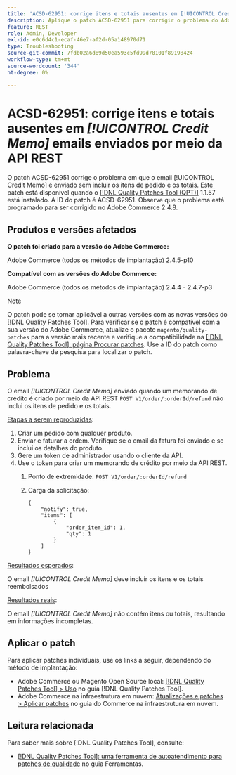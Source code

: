 ```yaml
---
title: 'ACSD-62951: corrige itens e totais ausentes em [!UICONTROL Credit Memo] emails enviados por meio da API REST'
description: Aplique o patch ACSD-62951 para corrigir o problema do Adobe Commerce para o qual o email [!UICONTROL Credit Memo] é enviado sem incluir os itens do pedido e os totais.
feature: REST
role: Admin, Developer
exl-id: e0c6d4c1-ecaf-46e7-af2d-05a148970d71
type: Troubleshooting
source-git-commit: 7fdb02a6d89d50ea593c5fd99d78101f89198424
workflow-type: tm+mt
source-wordcount: '344'
ht-degree: 0%

---
```


# ACSD-62951: corrige itens e totais ausentes em *[!UICONTROL Credit Memo]* emails enviados por meio da API REST

O patch ACSD-62951 corrige o problema em que o email [!UICONTROL Credit Memo] é enviado sem incluir os itens de pedido e os totais. Este patch está disponível quando o [[!DNL Quality Patches Tool (QPT)]](/help/tools/quality-patches-tool/quality-patches-tool-to-self-serve-quality-patches.md) 1.1.57 está instalado. A ID do patch é ACSD-62951. Observe que o problema está programado para ser corrigido no Adobe Commerce 2.4.8.

## Produtos e versões afetados

**O patch foi criado para a versão do Adobe Commerce:**

Adobe Commerce (todos os métodos de implantação) 2.4.5-p10

**Compatível com as versões do Adobe Commerce:**

Adobe Commerce (todos os métodos de implantação) 2.4.4 - 2.4.7-p3

>[!NOTE]
>
>O patch pode se tornar aplicável a outras versões com as novas versões do [!DNL Quality Patches Tool]. Para verificar se o patch é compatível com a sua versão do Adobe Commerce, atualize o pacote `magento/quality-patches` para a versão mais recente e verifique a compatibilidade na [[!DNL Quality Patches Tool]: página Procurar patches](https://experienceleague.adobe.com/tools/commerce-quality-patches/index.html). Use a ID do patch como palavra-chave de pesquisa para localizar o patch.

## Problema

O email *[!UICONTROL Credit Memo]* enviado quando um memorando de crédito é criado por meio da API REST `POST V1/order/:orderId/refund` não inclui os itens de pedido e os totais.

<u>Etapas a serem reproduzidas</u>:

1. Criar um pedido com qualquer produto.
1. Enviar e faturar a ordem. Verifique se o email da fatura foi enviado e se inclui os detalhes do produto.
1. Gere um token de administrador usando o cliente da API.
1. Use o token para criar um memorando de crédito por meio da API REST.
   1. Ponto de extremidade: `POST V1/order/:orderId/refund`
   1. Carga da solicitação:

      ```
      {  
          "notify": true,  
          "items": [  
              {  
                  "order_item_id": 1,  
                  "qty": 1  
              }  
          ]  
      }  
      ```

<u>Resultados esperados</u>:

O email *[!UICONTROL Credit Memo]* deve incluir os itens e os totais reembolsados

<u>Resultados reais</u>:

O email *[!UICONTROL Credit Memo]* não contém itens ou totais, resultando em informações incompletas.

## Aplicar o patch

Para aplicar patches individuais, use os links a seguir, dependendo do método de implantação:

* Adobe Commerce ou Magento Open Source local: [[!DNL Quality Patches Tool] > Uso](/help/tools/quality-patches-tool/usage.md) no guia [!DNL Quality Patches Tool].
* Adobe Commerce na infraestrutura em nuvem: [Atualizações e patches > Aplicar patches](https://experienceleague.adobe.com/docs/commerce-cloud-service/user-guide/develop/upgrade/apply-patches.html) no guia do Commerce na infraestrutura em nuvem.


## Leitura relacionada

Para saber mais sobre [!DNL Quality Patches Tool], consulte:

* [[!DNL Quality Patches Tool]: uma ferramenta de autoatendimento para patches de qualidade](/help/tools/quality-patches-tool/quality-patches-tool-to-self-serve-quality-patches.md) no guia Ferramentas.
